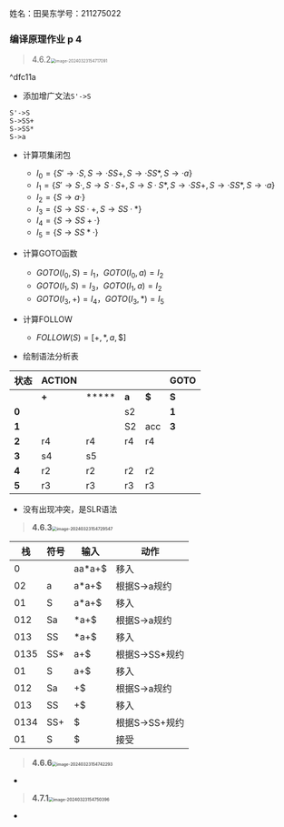 姓名：田昊东学号：211275022

### 编译原理作业 p 4

> 4.6.2<img src="https://thdlrt.oss-cn-beijing.aliyuncs.com/image-20240323154717091.png" alt="image-20240323154717091" style="zoom:50%;" />

^dfc11a

- 添加增广文法`S'->S`

```
S'->S
S->SS+
S->SS*
S->a
```

- 计算项集闭包
  - $I_0=\{S'\to ·S,S\to ·SS+,S\to ·SS*,S\to ·a\}$
  - $I_1=\{S'\to S·,S\to S·S+,S\to S·S*,S\to ·SS+,S\to ·SS*,S\to ·a\}$
  - $I_2=\{S\to a·\}$
  - $I_3=\{S\to SS·+,S\to SS·*\}$
  - $I_4=\{S\to SS+·\}$
  - $I_5=\{S\to SS*·\}$

- 计算GOTO函数
  - $GOTO(I_0,S)=I_1$，$GOTO(I_0,a)=I_2$
  - $GOTO(I_1,S)=I_3$，$GOTO(I_1,a)=I_2$
  - $GOTO(I_3,+)=I_4$，$GOTO(I_3,*)=I_5$

- 计算FOLLOW
  - $FOLLOW(S)=[+,*,a,\$]$

- 绘制语法分析表

| **状态** | **ACTION** |       |       |       | **GOTO** |
| -------- | ---------- | ----- | ----- | ----- | -------- |
|          | **+**      | ***** | **a** | **$** | **S**    |
| **0**    |            |       | s2    |       | **1**    |
| **1**    |            |       | S2    | acc   | **3**    |
| **2**    | r4         | r4    | r4    | r4    |          |
| **3**    | s4         | s5    |       |       |          |
| **4**    | r2         | r2    | r2    | r2    |          |
| **5**    | r3         | r3    | r3    | r3    |          |

- 没有出现冲突，是SLR语法



> **4.6.3<img src="https://thdlrt.oss-cn-beijing.aliyuncs.com/image-20240323154729547.png" alt="image-20240323154729547" style="zoom:50%;" />**

| 栈   | 符号 | 输入   | 动作           |
| ---- | ---- | ------ | -------------- |
| 0    |      | aa*a+$ | 移入           |
| 02   | a    | a*a+$  | 根据S->a规约   |
| 01   | S    | a*a+$  | 移入           |
| 012  | Sa   | *a+$   | 根据S->a规约   |
| 013  | SS   | *a+$   | 移入           |
| 0135 | SS*  | a+$    | 根据S->SS*规约 |
| 01   | S    | a+$    | 移入           |
| 012  | Sa   | +$     | 根据S->a规约   |
| 013  | SS   | +$     | 移入           |
| 0134 | SS+  | $      | 根据S->SS+规约 |
| 01   | S    | $      | 接受           |



> **4.6.6<img src="https://thdlrt.oss-cn-beijing.aliyuncs.com/image-20240323154742293.png" alt="image-20240323154742293" style="zoom:50%;" />**

- 



> **4.7.1<img src="https://thdlrt.oss-cn-beijing.aliyuncs.com/image-20240323154750396.png" alt="image-20240323154750396" style="zoom:50%;" />**

- 